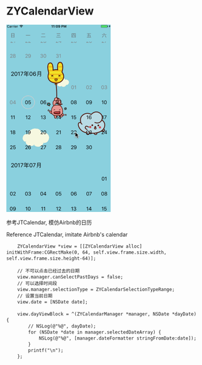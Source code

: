 # ZYCalendarView
![image](https://github.com/Yanyinghenmei/ZYCalendarView/raw/master/image.gif)

参考JTCalendar, 模仿Airbnb的日历

Reference JTCalendar, imitate Airbnb's calendar

```objc
    ZYCalendarView *view = [[ZYCalendarView alloc] initWithFrame:CGRectMake(0, 64, self.view.frame.size.width, self.view.frame.size.height-64)];
    
    // 不可以点击已经过去的日期
    view.manager.canSelectPastDays = false;
    // 可以选择时间段
    view.manager.selectionType = ZYCalendarSelectionTypeRange;
    // 设置当前日期
    view.date = [NSDate date];
    
    view.dayViewBlock = ^(ZYCalendarManager *manager, NSDate *dayDate) {
        // NSLog(@"%@", dayDate);
        for (NSDate *date in manager.selectedDateArray) {
            NSLog(@"%@", [manager.dateFormatter stringFromDate:date]);
        }
        printf("\n");
    };
```

